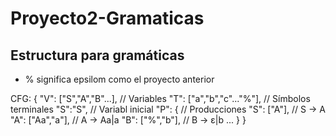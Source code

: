 # Proyecto2-Gramaticas

## Estructura para gramáticas
- % significa epsilom como el proyecto anterior

CFG: {
    "V": ["S","A","B"...],      // Variables
    "T": ["a","b","c"..."%"],   // Símbolos terminales
    "S":"S",                    // Variabl inicial
    "P": {                      // Producciones
        "S": ["A"],         // S -> A
        "A": ["Aa","a"],    // A -> Aa|a
        "B": ["%","b"],     // B -> ε|b
        ...
    }
}